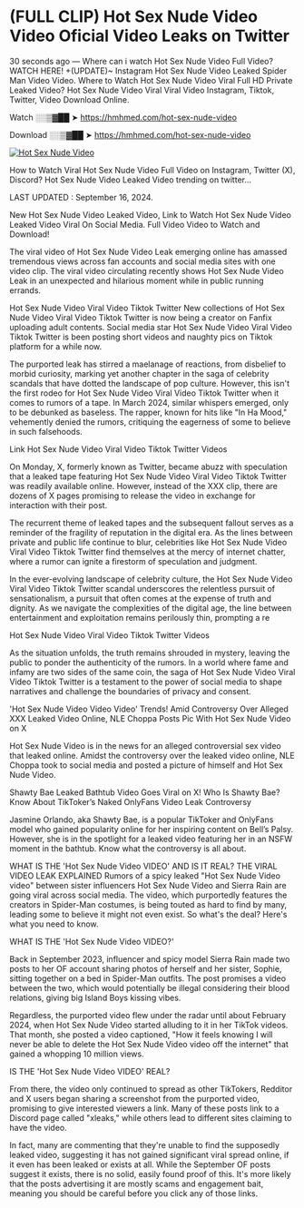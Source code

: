 # (FULL CLIP) Hot Sex Nude Video Video Oficial Video Leaks on Twitter

30 seconds ago — Where can i watch Hot Sex Nude Video Full Video? WATCH HERE! +(UPDATE)~ Instagram Hot Sex Nude Video Leaked Spider Man Video Video. Where to Watch Hot Sex Nude Video Viral Full HD Private Leaked Video? Hot Sex Nude Video Viral Viral Video Instagram, Tiktok, Twitter, Video Download Online.

Watch ░░▒▓██ ➤ https://hmhmed.com/hot-sex-nude-video

Download ░░▒▓██ ➤ https://hmhmed.com/hot-sex-nude-video

[![Hot Sex Nude Video](https://i.imgur.com/dJHk4Zq.gif)](https://hmhmed.com/hot-sex-nude-video)

How to Watch Viral Hot Sex Nude Video Full Video on Instagram, Twitter (X), Discord? Hot Sex Nude Video Leaked Video trending on twitter...

LAST UPDATED : September 16, 2024.

New Hot Sex Nude Video Leaked Video, Link to Watch Hot Sex Nude Video Leaked Video Viral On Social Media. Full Video Video to Watch and Download!

The viral video of Hot Sex Nude Video Leak emerging online has amassed tremendous views across fan accounts and social media sites with one video clip. The viral video circulating recently shows Hot Sex Nude Video Leak in an unexpected and hilarious moment while in public running errands.

Hot Sex Nude Video Viral Video Tiktok Twitter New collections of Hot Sex Nude Video Viral Video Tiktok Twitter is now being a creator on Fanfix uploading adult contents. Social media star Hot Sex Nude Video Viral Video Tiktok Twitter is been posting short videos and naughty pics on Tiktok platform for a while now.

The purported leak has stirred a maelanage of reactions, from disbelief to morbid curiosity, marking yet another chapter in the saga of celebrity scandals that have dotted the landscape of pop culture. However, this isn't the first rodeo for Hot Sex Nude Video Viral Video Tiktok Twitter when it comes to rumors of a tape. In March 2024, similar whispers emerged, only to be debunked as baseless. The rapper, known for hits like "In Ha Mood," vehemently denied the rumors, critiquing the eagerness of some to believe in such falsehoods.

Link Hot Sex Nude Video Viral Video Tiktok Twitter Videos

On Monday, X, formerly known as Twitter, became abuzz with speculation that a leaked tape featuring Hot Sex Nude Video Viral Video Tiktok Twitter was readily available online. However, instead of the XXX clip, there are dozens of X pages promising to release the video in exchange for interaction with their post.

The recurrent theme of leaked tapes and the subsequent fallout serves as a reminder of the fragility of reputation in the digital era. As the lines between private and public life continue to blur, celebrities like Hot Sex Nude Video Viral Video Tiktok Twitter find themselves at the mercy of internet chatter, where a rumor can ignite a firestorm of speculation and judgment.

In the ever-evolving landscape of celebrity culture, the Hot Sex Nude Video Viral Video Tiktok Twitter scandal underscores the relentless pursuit of sensationalism, a pursuit that often comes at the expense of truth and dignity. As we navigate the complexities of the digital age, the line between entertainment and exploitation remains perilously thin, prompting a re

Hot Sex Nude Video Viral Video Tiktok Twitter Videos

As the situation unfolds, the truth remains shrouded in mystery, leaving the public to ponder the authenticity of the rumors. In a world where fame and infamy are two sides of the same coin, the saga of Hot Sex Nude Video Viral Video Tiktok Twitter is a testament to the power of social media to shape narratives and challenge the boundaries of privacy and consent.

'Hot Sex Nude Video Video Video' Trends! Amid Controversy Over Alleged XXX Leaked Video Online, NLE Choppa Posts Pic With Hot Sex Nude Video on X

Hot Sex Nude Video is in the news for an alleged controversial sex video that leaked online. Amidst the controversy over the leaked video online, NLE Choppa took to social media and posted a picture of himself and Hot Sex Nude Video.

Shawty Bae Leaked Bathtub Video Goes Viral on X! Who Is Shawty Bae? Know About TikToker’s Naked OnlyFans Video Leak Controversy

Jasmine Orlando, aka Shawty Bae, is a popular TikToker and OnlyFans model who gained popularity online for her inspiring content on Bell’s Palsy. However, she is in the spotlight for a leaked video featuring her in an NSFW moment in the bathtub. Know what the controversy is all about.

WHAT IS THE 'Hot Sex Nude Video VIDEO' AND IS IT REAL? THE VIRAL VIDEO LEAK EXPLAINED Rumors of a spicy leaked "Hot Sex Nude Video video" between sister influencers Hot Sex Nude Video and Sierra Rain are going viral across social media. The video, which purportedly features the creators in Spider-Man costumes, is being touted as hard to find by many, leading some to believe it might not even exist. So what's the deal? Here's what you need to know.

WHAT IS THE 'Hot Sex Nude Video VIDEO?'

Back in September 2023, influencer and spicy model Sierra Rain made two posts to her OF account sharing photos of herself and her sister, Sophie, sitting together on a bed in Spider-Man outfits. The post promises a video between the two, which would potentially be illegal considering their blood relations, giving big Island Boys kissing vibes.

Regardless, the purported video flew under the radar until about February 2024, when Hot Sex Nude Video started alluding to it in her TikTok videos. That month, she posted a video captioned, "How it feels knowing I will never be able to delete the Hot Sex Nude Video video off the internet" that gained a whopping 10 million views.

IS THE 'Hot Sex Nude Video VIDEO' REAL?

From there, the video only continued to spread as other TikTokers, Redditor and X users began sharing a screenshot from the purported video, promising to give interested viewers a link. Many of these posts link to a Discord page called "xleaks," while others lead to different sites claiming to have the video.

In fact, many are commenting that they're unable to find the supposedly leaked video, suggesting it has not gained significant viral spread online, if it even has been leaked or exists at all. While the September OF posts suggest it exists, there is no solid, easily found proof of this. It's more likely that the posts advertising it are mostly scams and engagement bait, meaning you should be careful before you click any of those links.